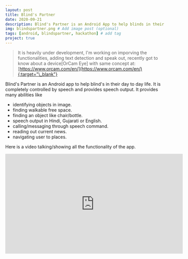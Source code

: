 ```yaml
---
layout: post
title: Blind's Partner
date: 2020-09-21
description: Blind's Partner is an Android App to help blinds in their day to day life. # Add post description (optional)
img: blindspartner.png # Add image post (optional)
tags: [android, blindspartner, hackathon] # add tag
project: true
---
```


> It is heavily under development, I'm working on imporving the functionalities, adding text detection and speak out, recently got to know about a device[OrCam Eye] with same concept at: [https://www.orcam.com/en/](https://www.orcam.com/en/){:target="\_blank"}

Blind's Partner is an Android app to help blind's in their day to day life. It is completely controlled by speech and provides speech output. It provides many abilities like

- identifying objects in image.
- finding walkable free space.
- finding an object like chair/bottle.
- speech output in Hindi, Gujarati or English.
- calling/messaging through speech command.
- reading out current news.
- navigating user to places.

Here is a video talking/showing all the functionality of the app.

<iframe width="560" height="315" src="https://www.youtube.com/embed/UwEX6pYBnm0" frameborder="0" allow="accelerometer; autoplay; clipboard-write; encrypted-media; gyroscope; picture-in-picture" allowfullscreen></iframe>
